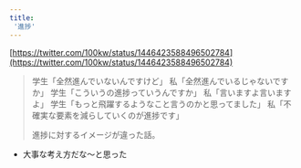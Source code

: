 ```yaml
---
title:
 '進捗'
---
```


[https://twitter.com/100kw/status/1446423588496502784](https://twitter.com/100kw/status/1446423588496502784)
> 学生「全然進んでいないんですけど」
>  私「全然進んでいるじゃないですか」
>  学生「こういうの進捗っていうんですか」
>  私「言いますよ言いますよ」
>  学生「もっと飛躍するようなこと言うのかと思ってました」
>  私「不確実な要素を減らしていくのが進捗です」
>
>  進捗に対するイメージが違った話。
- 大事な考え方だな〜と思った
